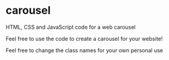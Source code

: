 # carousel
HTML, CSS and JavaScript code for a web carousel

Feel free to use the code to create a carousel for your website!

Feel free to change the class names for your own personal use
